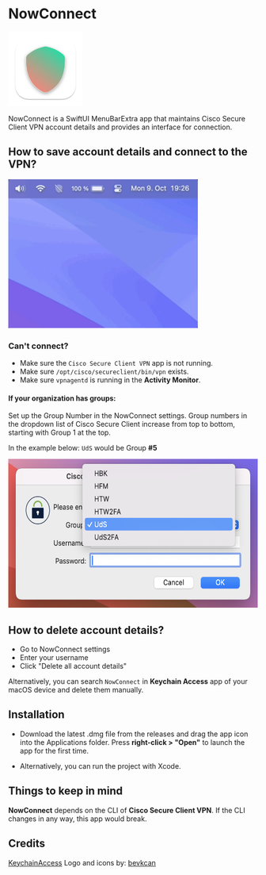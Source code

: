 
# NowConnect
<img src="NowConnect/Screenshots/NowConnectShield.png" height="150" />

NowConnect is a SwiftUI MenuBarExtra app that maintains Cisco Secure Client VPN account details and provides an interface for connection.

## How to save account details and connect to the VPN?

<img src="NowConnect/Screenshots/NowConnectDemo.gif" height="300" />


### Can't connect?
- Make sure the `Cisco Secure Client VPN` app is not running.
- Make sure `/opt/cisco/secureclient/bin/vpn` exists.
- Make sure `vpnagentd` is running in the **Activity Monitor**.
#### If your organization has groups:
Set up the Group Number in the NowConnect settings. Group numbers in the dropdown list of Cisco Secure Client increase from top to bottom, starting with Group 1 at the top.

In the example below: `UdS` would be Group **#5**

<img src="NowConnect/Screenshots/Groups.png" height="300" />


## How to delete account details?
- Go to NowConnect settings
- Enter your username
- Click "Delete all account details"

Alternatively, you can search `NowConnect` in **Keychain Access** app of your macOS device and delete them manually.

## Installation
- Download the latest .dmg file from the releases and drag the app icon into the Applications folder. Press **right-click > "Open"** to launch the app for the first time.

- Alternatively, you can run the project with Xcode.

## Things to keep in mind
**NowConnect** depends on the CLI of **Cisco Secure Client VPN**. If the CLI changes in any way, this app would break.

## Credits
[KeychainAccess](https://github.com/kishikawakatsumi/KeychainAccess)
Logo and icons by: [bevkcan](https://bevkcan.xyz/bevkcan/)


